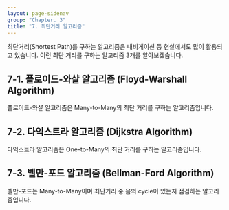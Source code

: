 ```yaml
---
layout: page-sidenav
group: "Chapter. 3"
title: "7. 최단거리 알고리즘"
---
```


최단거리(Shortest Path)를 구하는 알고리즘은 내비게이션 등 현실에서도 많이 활용되고 있습니다.
이런 최단 거리를 구하는 알고리즘 3개를 알아보겠습니다.

## 7-1. 플로이드-와샬 알고리즘 (Floyd-Warshall Algorithm)

플로이드-와샬 알고리즘은 Many-to-Many의 최단 거리를 구하는 알고리즘입니다.

## 7-2. 다익스트라 알고리즘 (Dijkstra Algorithm)

다익스트라 알고리즘은 One-to-Many의 최단 거리를 구하는 알고리즘입니다.

## 7-3. 벨만-포드 알고리즘 (Bellman-Ford Algorithm)

벨만-포드는 Many-to-Many이며 최단거리 중 음의 cycle이 있는지 점검하는 알고리즘입니다.